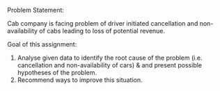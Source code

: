 Problem Statement:

Cab company is facing problem of driver initiated cancellation and non-availability of cabs leading to loss of potential revenue. 

Goal of this assignment:

1. Analyse given data to identify the root cause of the problem (i.e. cancellation and non-availability of cars) & and present possible hypotheses of the problem.
2. Recommend ways to improve this situation.
